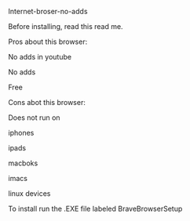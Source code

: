 Internet-broser-no-adds

Before installing, read this read me.


Pros about this browser:

No adds in youtube

No adds 

Free

Cons abot this browser:

Does not run on 

iphones 

ipads 

macboks 

imacs 

linux devices

To install run the .EXE file labeled BraveBrowserSetup
